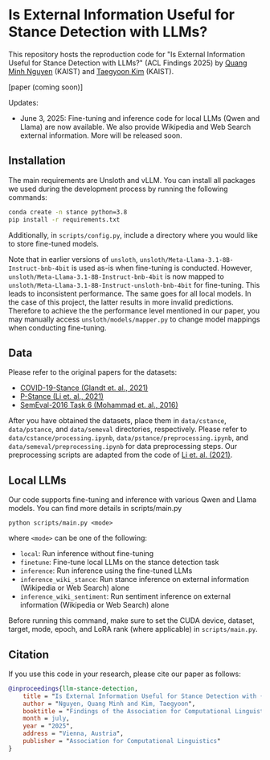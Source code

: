 # Is External Information Useful for Stance Detection with LLMs?

This repository hosts the reproduction code for "Is External Information Useful for Stance Detection with LLMs?" (ACL Findings 2025) by [Quang Minh Nguyen](ngqm.github.io) (KAIST) and [Taegyoon Kim](taegyoon-kim.github.io) (KAIST).

[paper (coming soon)]

Updates:
- June 3, 2025: Fine-tuning and inference code for local LLMs (Qwen and Llama) are now available. We also provide Wikipedia and Web Search external information. More will be released soon.


## Installation

The main requirements are Unsloth and vLLM. You can install all packages we used during the development process by running the following commands:

```bash
conda create -n stance python=3.8
pip install -r requirements.txt
```

Additionally, in `scripts/config.py`, include a directory where you would like to store fine-tuned models.

Note that in earlier versions of `unsloth`, `unsloth/Meta-Llama-3.1-8B-Instruct-bnb-4bit` is used as-is when fine-tuning is conducted. However, `unsloth/Meta-Llama-3.1-8B-Instruct-bnb-4bit` is now mapped to `unsloth/Meta-Llama-3.1-8B-Instruct-unsloth-bnb-4bit` for fine-tuning. This leads to inconsistent performance. The same goes for all local models. In the case of this project, the latter results in more invalid predictions. Therefore to achieve the the performance level mentioned in our paper, you may manually access `unsloth/models/mapper.py` to change model mappings when conducting fine-tuning.

## Data

Please refer to the original papers for the datasets:
- [COVID-19-Stance (Glandt et. al., 2021)](https://aclanthology.org/2021.acl-long.127/)
- [P-Stance (Li et. al., 2021)](https://aclanthology.org/2021.findings-acl.208/)
- [SemEval-2016 Task 6 (Mohammad et. al., 2016)](https://aclanthology.org/S16-1003/)

After you have obtained the datasets, place them in `data/cstance`, `data/pstance`, and `data/semeval` directories, respectively. Please refer to `data/cstance/processing.ipynb`, `data/pstance/preprocessing.ipynb`, and `data/semeval/preprocessing.ipynb` for data preprocessing steps. Our preprocessing scripts are adapted from the code of [Li et. al. (2021)](https://aclanthology.org/2022.wassa-1.7/).

## Local LLMs

Our code supports fine-tuning and inference with various Qwen and Llama models. You can find more details in scripts/main.py

```
python scripts/main.py <mode>
```

where `<mode>` can be one of the following:
- `local`: Run inference without fine-tuning
- `finetune`: Fine-tune local LLMs on the stance detection task
- `inference`: Run inference using the fine-tuned LLMs
- `inference_wiki_stance`: Run stance inference on external information (Wikipedia or Web Search) alone
- `inference_wiki_sentiment`: Run sentiment inference on external information (Wikipedia or Web Search) alone
  
Before running this command, make sure to set the CUDA device, dataset, target, mode, epoch, and LoRA rank (where applicable) in `scripts/main.py`.


## Citation
If you use this code in your research, please cite our paper as follows:

```bibtex
@inproceedings{llm-stance-detection,
    title = "Is External Information Useful for Stance Detection with {LLM}s?",
    author = "Nguyen, Quang Minh and Kim, Taegyoon",
    booktitle = "Findings of the Association for Computational Linguistics: ACL 2025",
    month = july,
    year = "2025",
    address = "Vienna, Austria",
    publisher = "Association for Computational Linguistics"
}
```